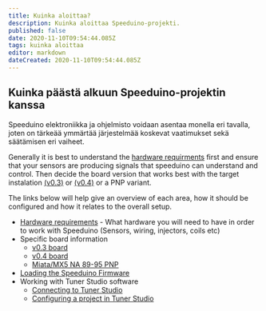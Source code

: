 ```yaml
---
title: Kuinka aloittaa?
description: Kuinka aloittaa Speeduino-projekti.
published: false
date: 2020-11-10T09:54:44.085Z
tags: kuinka aloittaa
editor: markdown
dateCreated: 2020-11-10T09:54:44.085Z
---
```


## Kuinka päästä alkuun Speeduino-projektin kanssa

Speeduino elektroniikka ja ohjelmisto voidaan asentaa monella eri tavalla, joten on tärkeää ymmärtää järjestelmää koskevat vaatimukset sekä säätämisen eri vaiheet.



Generally it is best to understand the [hardware requirments](/Hardware_requirements) first and ensure that your sensors are producing signals that speeduino can understand and control. Then decide the board version that works best with the target instalation [(v0.3)](/boards/V03) or [(v0.4)](/boards/V04) or a PNP variant.  

The links below will help give an overview of each area, how it should be configured and how it relates to the overall setup. 

- [Hardware requirements](/Hardware_requirements) - What hardware you will need to have in order to work with Speeduino (Sensors, wiring, injectors, coils etc)
- Specific board information
  - [v0.3 board](/boards/V03)
  - [v0.4 board](/boards/V04)
  - [Miata/MX5 NA 89-95 PNP](/boards/MX5_PNP)
-   [Loading the Speeduino Firmware](/Installing_Firmware)
-   Working with Tuner Studio software
    -   [Connecting to Tuner Studio](/Connecting_to_TunerStudio)
    -   [Configuring a project in Tuner Studio](/Configuring_TunerStudio)